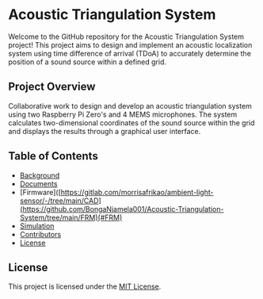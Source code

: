 # Acoustic Triangulation System
Welcome to the GitHub repository for the Acoustic Triangulation System project! This project aims to design and implement an acoustic localization system using time difference of arrival (TDoA) to accurately determine the position of a sound source within a defined grid.
## Project Overview
Collaborative work to design and develop an acoustic triangulation system using two Raspberry Pi Zero's and 4 MEMS microphones. The system calculates two-dimensional coordinates of the sound source within the grid and displays the results through a graphical user interface.
## Table of Contents
- [Background](#BKG)
- [Documents](#DOC)
- [Firmware]([https://gitlab.com/morrisafrikao/ambient-light-sensor/-/tree/main/CAD](https://github.com/BongaNjamela001/Acoustic-Triangulation-System/tree/main/FRM)(#FRM)
- [Simulation](#SIM)
- [Contributors](#contributors)
- [License](#LICENSE)
## License
This project is licensed under the [MIT License](LICENSE).
